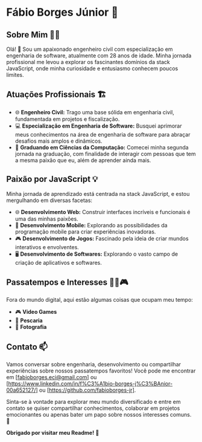 # Fábio Borges Júnior 🚀

## Sobre Mim 👨‍💻

Olá! 👋 Sou um apaixonado engenheiro civil com especialização em engenharia de software, atualmente com 28 anos de idade. Minha jornada profissional me levou a explorar os fascinantes domínios da stack JavaScript, onde minha curiosidade e entusiasmo conhecem poucos limites.

## Atuações Profissionais 🏗️

- 🌐 **Engenheiro Civil:** Trago uma base sólida em engenharia civil, fundamentada em projetos e fiscalização.
- 💻 **Especialização em Engenharia de Software:** Busquei aprimorar meus conhecimentos na área de engenharia de software para abraçar desafios mais amplos e dinâmicos.
- 💾 **Graduando em Ciências da Computação:** Comecei minha segunda jornada na graduação, com finalidade de interagir com pessoas que tem a mesma paixão que eu, além de aprender ainda mais.

## Paixão por JavaScript 💡

Minha jornada de aprendizado está centrada na stack JavaScript, e estou mergulhando em diversas facetas:

- 🌐 **Desenvolvimento Web:** Construir interfaces incríveis e funcionais é uma das minhas paixões.
- 📱 **Desenvolvimento Mobile:** Explorando as possibilidades da programação mobile para criar experiências inovadoras.
- 🎮 **Desenvolvimento de Jogos:** Fascinado pela ideia de criar mundos interativos e envolventes.
- 🖥️ **Desenvolvimento de Softwares:** Explorando o vasto campo de criação de aplicativos e softwares.

## Passatempos e Interesses 🎣📸🎮

Fora do mundo digital, aqui estão algumas coisas que ocupam meu tempo:

- 🎮 **Video Games**
- 🎣 **Pescaria**
- 📸 **Fotografia**

## Contato 📫

Vamos conversar sobre engenharia, desenvolvimento ou compartilhar experiências sobre nossos passatempos favoritos! Você pode me encontrar em [fabioborges.eci@gmail.com] ou [https://www.linkedin.com/in/f%C3%A1bio-borges-j%C3%BAnior-00a652127/] ou [https://github.com/fabioborges-jr].

Sinta-se à vontade para explorar meu mundo diversificado e entre em contato se quiser compartilhar conhecimentos, colaborar em projetos emocionantes ou apenas bater um papo sobre nossos interesses comuns. 🌟

**Obrigado por visitar meu Readme!** 🚀

